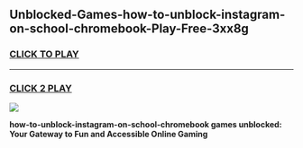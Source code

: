
## Unblocked-Games-how-to-unblock-instagram-on-school-chromebook-Play-Free-3xx8g
<h3>
<a href="https://premium76.site?title=how-to-unblock-instagram-on-school-chromebook&ref=19M">CLICK TO PLAY</a></h3>
<hr>

<h3>
<a href="https://premium76.site?title=how-to-unblock-instagram-on-school-chromebook&ref=19M">CLICK 2 PLAY</a>
  
</h3>

<a href="https://premium76.site?title=how-to-unblock-instagram-on-school-chromebook&ref=19M"><img src="https://clearcache.store/games.png"></a>


**how-to-unblock-instagram-on-school-chromebook games unblocked: Your Gateway to Fun and Accessible Online Gaming**
